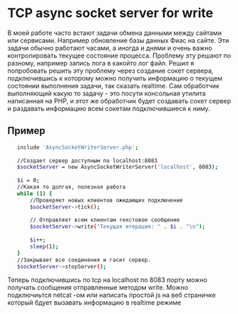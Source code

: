 # TCP async socket server for write

В моей работе часто встают задачи обмена данными между сайтами или сервисами.
Например обновление базы данных Фиас на сайте. Эти задачи обычно работают часами, 
а иногда и днями и очень важно контролировать текущее состояние процесса. 
Проблему эту решают по разному, например запись лога в какойто лог файл.
Решил я попробовать решить эту проблему через создание сокет сервера, 
подключившись к которому можно получить информацию о текущем состоянии выполнения задачи, 
так сказать realtime. 
Сам обработчик выполняющий какую то задачу - это посути консольная утилита написанная 
на PHP, и этот же обработчик будет создавать сокет сервер и раздавать
 информацию всем сокетам подключившиеся к ниму.
  
 ## Пример
 ```bash
    include 'AsyncSocketWriterServer.php';
    
    //Создает сервер доступным по localhost:8083
    $socketServer = new AsyncSocketWriterServer('localhost', 8083);
    
    $i = 0;
    //Какая то долгая, полезная работа 
    while (1) {
        //Проверяет новых клиентов ожидающих подключение
        $socketServer->tick();
        
        // Отправляет всем клиентам текстовое сообщение
        $socketServer->write("Текущая итерация: " . $i . "\n");
                
        $i++;
        sleep(1);
    }
    //Закрывает все соединения и гасит сервер.
    $socketServer->stopServer();
 ```
 Теперь подключившись по tcp на localhost по 8083 порту можно получать сообщения 
 отправленные  методом write. Можно подключиьтся netcat -ом или написать простой 
 js на веб страничке который бдует вызавать информацию в realtime режиме